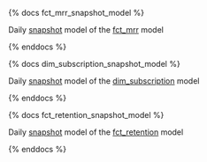 {% docs fct_mrr_snapshot_model %}

Daily [snapshot](https://about.gitlab.com/handbook/business-technology/data-team/platform/dbt-guide/#snapshots) model of the [fct_mrr](https://dbt.gitlabdata.com/#!/model/model.gitlab_snowflake.fct_mrr) model

{% enddocs %}

{% docs dim_subscription_snapshot_model %}

Daily [snapshot](https://about.gitlab.com/handbook/business-technology/data-team/platform/dbt-guide/#snapshots) model of the [dim_subscription](https://dbt.gitlabdata.com/#!/model/model.gitlab_snowflake.dim_subscription) model

{% enddocs %}

{% docs fct_retention_snapshot_model %}

Daily [snapshot](https://about.gitlab.com/handbook/business-technology/data-team/platform/dbt-guide/#snapshots) model of the [fct_retention](https://dbt.gitlabdata.com/#!/model/model.gitlab_snowflake.fct_retention) model

{% enddocs %}